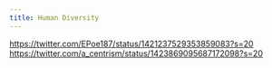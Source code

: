 ```yaml
---
title: Human Diversity
---
```


https://twitter.com/EPoe187/status/1421237529353859083?s=20
https://twitter.com/a_centrism/status/1423869095687172098?s=20